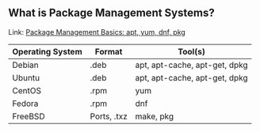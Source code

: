 ## What is Package Management Systems?

 Link: [Package Management Basics: apt, yum, dnf, pkg](https://www.digitalocean.com/community/tutorials/package-management-basics-apt-yum-dnf-pkg)

 Operating System | Format | Tool(s)
 -- | - | - 
 Debian | .deb | apt, apt-cache, apt-get, dpkg 
 Ubuntu | .deb | apt, apt-cache, apt-get, dpkg 
 CentOS | .rpm | yum 
 Fedora | .rpm | dnf 
 FreeBSD | Ports, .txz | make, pkg 

 